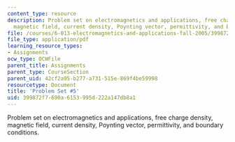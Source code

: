 ```yaml
---
content_type: resource
description: Problem set on electromagnetics and applications, free charge density,
  magnetic field, current density, Poynting vector, permittivity, and boundary conditions.
file: /courses/6-013-electromagnetics-and-applications-fall-2005/399872f7690a6153995d222a147db8a1_ps5.pdf
file_type: application/pdf
learning_resource_types:
- Assignments
ocw_type: OCWFile
parent_title: Assignments
parent_type: CourseSection
parent_uid: 42cf2a95-b277-a731-515e-869f4be59998
resourcetype: Document
title: 'Problem Set #5'
uid: 399872f7-690a-6153-995d-222a147db8a1
---
```

Problem set on electromagnetics and applications, free charge density, magnetic field, current density, Poynting vector, permittivity, and boundary conditions.
